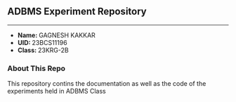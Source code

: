 <b><h2>ADBMS Experiment Repository</h2></b>
<hr>
<ul>
    <li><b>Name: </b> GAGNESH KAKKAR</li>
    <li><b>UID: </b>23BCS11196</li>
    <li><b>Class: </b>23KRG-2B</li>
</ul>
<h3>About This Repo</h3>
<p>This repository contins the documentation as well as the code of the experiments held in ADBMS Class</p>